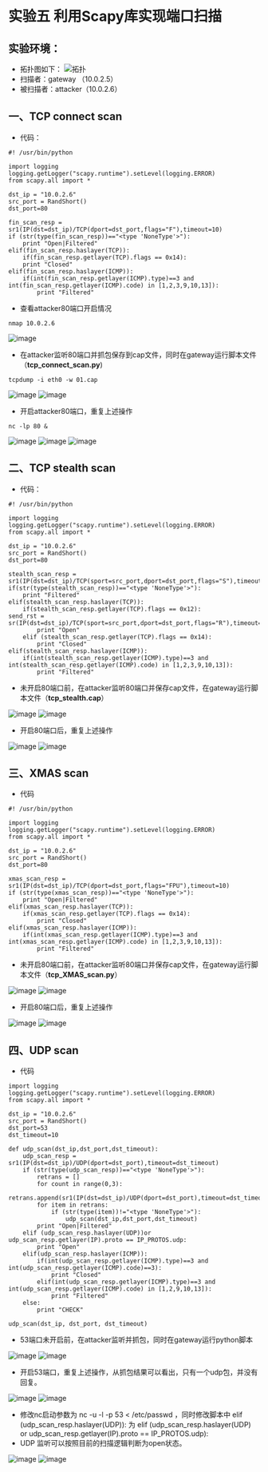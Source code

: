 ﻿# 实验五 利用Scapy库实现端口扫描

## 实验环境：
- 拓扑图如下：
![拓扑](image/拓扑.png)
- 扫描者：gateway （10.0.2.5）
- 被扫描者：attacker（10.0.2.6）
## 一、TCP connect scan
- 代码：

```
#! /usr/bin/python

import logging
logging.getLogger("scapy.runtime").setLevel(logging.ERROR)
from scapy.all import *

dst_ip = "10.0.2.6"
src_port = RandShort()
dst_port=80

fin_scan_resp = sr1(IP(dst=dst_ip)/TCP(dport=dst_port,flags="F"),timeout=10)
if (str(type(fin_scan_resp))=="<type 'NoneType'>"):
    print "Open|Filtered"
elif(fin_scan_resp.haslayer(TCP)):
    if(fin_scan_resp.getlayer(TCP).flags == 0x14):
    print "Closed"
elif(fin_scan_resp.haslayer(ICMP)):
    if(int(fin_scan_resp.getlayer(ICMP).type)==3 and int(fin_scan_resp.getlayer(ICMP).code) in [1,2,3,9,10,13]):
        print "Filtered"
```
- 查看attacker80端口开启情况

```
nmap 10.0.2.6
```
![image](image/检查attacker的端口是否开启.PNG)
- 在attacker监听80端口并抓包保存到cap文件，同时在gateway运行脚本文件（**tcp_connect_scan.py**)

```
tcpdump -i eth0 -w 01.cap
```
![image](image/80端口未开启前.PNG)
![image](image/运行tcpconnectscan脚本.PNG)

- 开启attacker80端口，重复上述操作

```
nc -lp 80 &
```
![image](image/确认打开了80端口.PNG)
![image](image/80端口开启后.PNG)
![image](image/80端口开启后运行脚本.PNG)
## 二、TCP stealth scan
- 代码：

```
#! /usr/bin/python

import logging
logging.getLogger("scapy.runtime").setLevel(logging.ERROR)
from scapy.all import *

dst_ip = "10.0.2.6"
src_port = RandShort()
dst_port=80

stealth_scan_resp = sr1(IP(dst=dst_ip)/TCP(sport=src_port,dport=dst_port,flags="S"),timeout=10)
if(str(type(stealth_scan_resp))=="<type 'NoneType'>"):
    print "Filtered"
elif(stealth_scan_resp.haslayer(TCP)):
    if(stealth_scan_resp.getlayer(TCP).flags == 0x12):
send_rst = sr(IP(dst=dst_ip)/TCP(sport=src_port,dport=dst_port,flags="R"),timeout=10)
        print "Open"
    elif (stealth_scan_resp.getlayer(TCP).flags == 0x14):
        print "Closed"
elif(stealth_scan_resp.haslayer(ICMP)):
    if(int(stealth_scan_resp.getlayer(ICMP).type)==3 and int(stealth_scan_resp.getlayer(ICMP).code) in [1,2,3,9,10,13]):
        print "Filtered"
```
- 未开启80端口前，在attacker监听80端口并保存cap文件，在gateway运行脚本文件（**tcp_stealth.cap**）

![image](image/tcp_stealth_scan/80端口打开前运行脚本.PNG)
![image](image/tcp_stealth_scan/80端口打开前抓包.PNG)


- 开启80端口后，重复上述操作

![image](image/tcp_stealth_scan/80端口打开后运行脚本.PNG)
![image](image/tcp_stealth_scan/80端口打开后抓包.PNG)






## 三、XMAS scan
- 代码

```
#! /usr/bin/python

import logging
logging.getLogger("scapy.runtime").setLevel(logging.ERROR)
from scapy.all import *

dst_ip = "10.0.2.6"
src_port = RandShort()
dst_port=80

xmas_scan_resp = sr1(IP(dst=dst_ip)/TCP(dport=dst_port,flags="FPU"),timeout=10)
if (str(type(xmas_scan_resp))=="<type 'NoneType'>"):
    print "Open|Filtered"
elif(xmas_scan_resp.haslayer(TCP)):
    if(xmas_scan_resp.getlayer(TCP).flags == 0x14):
        print "Closed"
elif(xmas_scan_resp.haslayer(ICMP)):
    if(int(xmas_scan_resp.getlayer(ICMP).type)==3 and int(xmas_scan_resp.getlayer(ICMP).code) in [1,2,3,9,10,13]):
        print "Filtered"
```
- 未开启80端口前，在attacker监听80端口并保存cap文件，在gateway运行脚本文件（**tcp_XMAS_scan.py**）

![image](image/tcp_XMAS_scan/80端口打开前运行脚本.PNG)
![image](image/tcp_XMAS_scan/80端口打开前抓包.PNG)


- 开启80端口后，重复上述操作

![image](image/tcp_XMAS_scan/80端口打开后运行脚本.PNG)
![image](image/tcp_XMAS_scan/80端口打开后抓包.PNG)




## 四、UDP scan
- 代码

```
import logging
logging.getLogger("scapy.runtime").setLevel(logging.ERROR)
from scapy.all import *

dst_ip = "10.0.2.6"
src_port = RandShort()
dst_port=53
dst_timeout=10

def udp_scan(dst_ip,dst_port,dst_timeout):
    udp_scan_resp = sr1(IP(dst=dst_ip)/UDP(dport=dst_port),timeout=dst_timeout)
    if (str(type(udp_scan_resp))=="<type 'NoneType'>"):
        retrans = []
        for count in range(0,3):
            retrans.append(sr1(IP(dst=dst_ip)/UDP(dport=dst_port),timeout=dst_timeout))
        for item in retrans:
            if (str(type(item))!="<type 'NoneType'>"):
                udp_scan(dst_ip,dst_port,dst_timeout)
        print "Open|Filtered"
    elif (udp_scan_resp.haslayer(UDP))or udp_scan_resp.getlayer(IP).proto == IP_PROTOS.udp:
        print "Open"
    elif(udp_scan_resp.haslayer(ICMP)):
        if(int(udp_scan_resp.getlayer(ICMP).type)==3 and int(udp_scan_resp.getlayer(ICMP).code)==3):
            print "Closed"
        elif(int(udp_scan_resp.getlayer(ICMP).type)==3 and int(udp_scan_resp.getlayer(ICMP).code) in [1,2,9,10,13]):
            print "Filtered"
    else:
        print "CHECK"

udp_scan(dst_ip, dst_port, dst_timeout)
```
- 53端口未开启前，在attacker监听并抓包，同时在gateway运行python脚本

![image](image/udp_scan/53端口开启前运行脚本.PNG)
![image](image/udp_scan/53端口开启前抓包.PNG)


- 开启53端口，重复上述操作，从抓包结果可以看出，只有一个udp包，并没有回复。

![image](image/udp_scan/53端口开启后运行脚本.PNG)
![image](image/udp_scan/53端口开启后抓包.PNG)

- 修改nc启动参数为 nc -u -l -p 53 < /etc/passwd ，同时修改脚本中 elif (udp_scan_resp.haslayer(UDP)): 为 elif (udp_scan_resp.haslayer(UDP) or udp_scan_resp.getlayer(IP).proto == IP_PROTOS.udp):
- UDP 监听可以按照目前的扫描逻辑判断为open状态。

![image](image/udp_scan/修改参数后运行脚本.PNG)
![image](image/udp_scan/修改参数后抓包.PNG)











